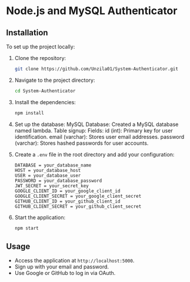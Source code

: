 # Node.js and MySQL Authenticator

## Installation

To set up the project locally:
1. Clone the repository:
    ```bash
    git clone https://github.com/Unzila01/System-Authenticator.git
    ```

2. Navigate to the project directory:
    ```bash
    cd System-Authenticator
    ```
3. Install the dependencies:
    ```bash
    npm install
    ```
4. Set up the database:
        MySQL Database: Created a MySQL database named lambda.
        Table signup:
        Fields:
        id (int): Primary key for user identification.
        email (varchar): Stores user email addresses.
        password (varchar): Stores hashed passwords for user accounts.

5. Create a `.env` file in the root directory and add your configuration:
    ```env
    DATABASE = your_database_name
    HOST = your_database_host
    USER = your_database_user
    PASSWORD = your_database_password
    JWT_SECRET = your_secret_key
    GOOGLE_CLIENT_ID = your_google_client_id
    GOOGLE_CLIENT_SECRET = your_google_client_secret
    GITHUB_CLIENT_ID = your_github_client_id
    GITHUB_CLIENT_SECRET = your_github_client_secret

6. Start the application:
    ```bash
    npm start
    ```

## Usage

- Access the application at `http://localhost:5000`.
- Sign up with your email and password.
- Use Google or GitHub to log in via OAuth.
